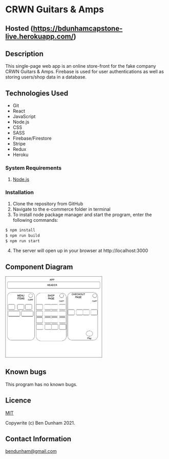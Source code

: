 # CRWN Guitars & Amps
## Hosted (https://bdunhamcapstone-live.herokuapp.com/)
## Description

This single-page web app is an online store-front for the fake company CRWN Guitars & Amps. Firebase is used for user authentications as well as storing users/shop data in a database.  

## Technologies Used

* Git
* React
* JavaScript
* Node.js
* CSS
* SASS
* Firebase/Firestore
* Stripe
* Redux
* Heroku

### System Requirements
1. [Node.js](https://nodejs.dev/learn/how-to-install-nodejs)

### Installation

1. Clone the repository from GitHub
1. Navigate to the e-commerce folder in terminal
1. To install node package manager and start the program, enter the following commands:
  ```sh
$ npm install
$ npm run build
$ npm run start
```
4. The server will open up in your browser at http://localhost:3000

## Component Diagram

<img src='ecommerce.jpg' width='60%'/>


## Known bugs

This program has no known bugs.

## Licence

[MIT](https://opensource.org/licenses/MIT)

Copywrite (c) Ben Dunham 2021.

## Contact Information

[bendunham@gmail.com](https://github.com/bendunhampdx)